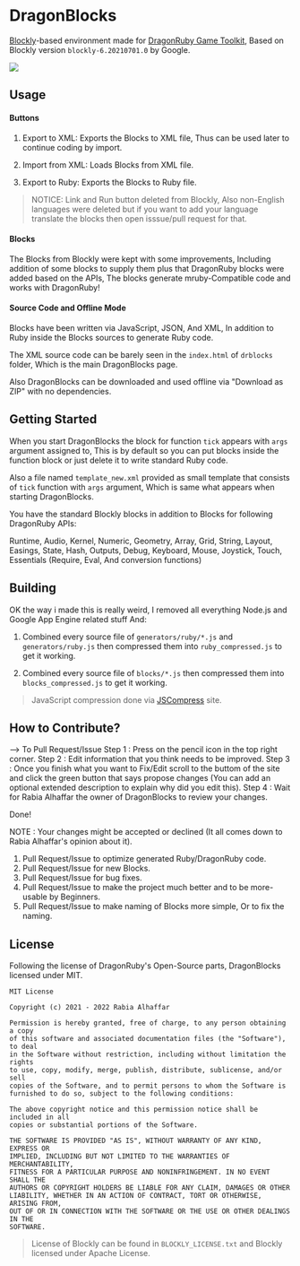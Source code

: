 # DragonBlocks

[Blockly](https://developers.google.com/blockly)-based environment made for [DragonRuby Game Toolkit](https://dragonruby.org/toolkit/game), Based on Blockly version `blockly-6.20210701.0` by Google.

<img src="dragonblocks.png">

## Usage

#### Buttons

1. Export to XML: Exports the Blocks to XML file, Thus can be used later to continue coding by import.

2. Import from XML: Loads Blocks from XML file.

3. Export to Ruby: Exports the Blocks to Ruby file.

> NOTICE: Link and Run button deleted from Blockly, Also non-English languages were deleted but if you want to add your language translate the blocks then open isssue/pull request for that.

#### Blocks

The Blocks from Blockly were kept with some improvements, Including addition of some blocks to supply them plus that DragonRuby blocks were added based on the APIs, The blocks generate mruby-Compatible code and works with DragonRuby!

#### Source Code and Offline Mode

Blocks have been written via JavaScript, JSON, And XML, In addition to Ruby inside the Blocks sources to generate Ruby code.

The XML source code can be barely seen in the `index.html` of `drblocks` folder, Which is the main DragonBlocks page.

Also DragonBlocks can be downloaded and used offline via "Download as ZIP" with no dependencies.

## Getting Started

When you start DragonBlocks the block for function `tick` appears with `args` argument assigned to, This is by default so you can put blocks inside the function block or just delete it to write standard Ruby code.

Also a file named `template_new.xml` provided as small template that consists of `tick` function with `args` argument, Which is same what appears when starting DragonBlocks.

You have the standard Blockly blocks in addition to Blocks for following DragonRuby APIs:

Runtime, Audio, Kernel, Numeric, Geometry, Array, Grid, String, Layout, Easings, State, Hash, Outputs, Debug, Keyboard, Mouse, Joystick, Touch, Essentials (Require, Eval, And conversion functions)

## Building

OK the way i made this is really weird, I removed all everything Node.js and Google App Engine related stuff And:

1. Combined every source file of `generators/ruby/*.js` and `generators/ruby.js` then compressed them into `ruby_compressed.js` to get it working.

2. Combined every source file of `blocks/*.js` then compressed them into `blocks_compressed.js` to get it working.

> JavaScript compression done via [JSCompress](https://jscompress.com) site.

## How to Contribute?
--> To Pull Request/Issue
Step 1 : Press on the pencil icon in the top right corner.
Step 2 : Edit information that you think needs to be improved.
Step 3 : Once you finish what you want to Fix/Edit scroll to the buttom of the site and click the green button that says propose changes (You can add an optional extended description to explain why did you edit this).
Step 4 : Wait for Rabia Alhaffar the owner of DragonBlocks to review your changes.

Done!

NOTE : Your changes might be accepted or declined (It all comes down to Rabia Alhaffar's opinion about it).

1. Pull Request/Issue to optimize generated Ruby/DragonRuby code.
2. Pull Request/Issue for new Blocks.
3. Pull Request/Issue for bug fixes.
4. Pull Request/Issue to make the project much better and to be more-usable by Beginners.
5. Pull Request/Issue to make naming of Blocks more simple, Or to fix the naming.

## License

Following the license of DragonRuby's Open-Source parts, DragonBlocks licensed under MIT.

```
MIT License

Copyright (c) 2021 - 2022 Rabia Alhaffar

Permission is hereby granted, free of charge, to any person obtaining a copy
of this software and associated documentation files (the "Software"), to deal
in the Software without restriction, including without limitation the rights
to use, copy, modify, merge, publish, distribute, sublicense, and/or sell
copies of the Software, and to permit persons to whom the Software is
furnished to do so, subject to the following conditions:

The above copyright notice and this permission notice shall be included in all
copies or substantial portions of the Software.

THE SOFTWARE IS PROVIDED "AS IS", WITHOUT WARRANTY OF ANY KIND, EXPRESS OR
IMPLIED, INCLUDING BUT NOT LIMITED TO THE WARRANTIES OF MERCHANTABILITY,
FITNESS FOR A PARTICULAR PURPOSE AND NONINFRINGEMENT. IN NO EVENT SHALL THE
AUTHORS OR COPYRIGHT HOLDERS BE LIABLE FOR ANY CLAIM, DAMAGES OR OTHER
LIABILITY, WHETHER IN AN ACTION OF CONTRACT, TORT OR OTHERWISE, ARISING FROM,
OUT OF OR IN CONNECTION WITH THE SOFTWARE OR THE USE OR OTHER DEALINGS IN THE
SOFTWARE.
```

> License of Blockly can be found in `BLOCKLY_LICENSE.txt` and Blockly licensed under Apache License.
